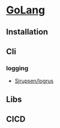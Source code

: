 # [GoLang]()

## Installation

## Cli

### logging

* [Sirupsen/logrus](https://github.com/Sirupsen/logrus)

## Libs

## CICD
